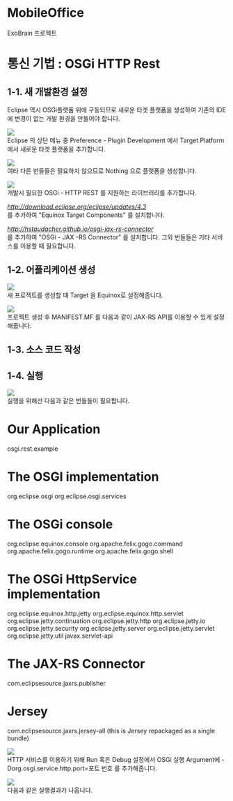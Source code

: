 MobileOffice
============

ExoBrain 프로젝트

<h1> 통신 기법 : OSGi HTTP Rest </h1>

<h2> 1-1. 새 개발환경 설정 </h2>

Eclipse 역시 OSGi플랫폼 위에 구동되므로 새로운 타겟 플랫폼을 생성하여 기존의 IDE에 변경이
없는 개발 환경을 만들어야 합니다.

<img src=http://eclipsesource.com/blogs/wp-content/uploads/2014/02/001-target.png><br>
 Eclipse 의 상단 메뉴 중 Preference - Plugin Development 에서 Target Platform에서
새로운 타겟 플랫폼을 추가합니다.

<img src=http://eclipsesource.com/blogs/wp-content/uploads/2014/02/002-create-target.png><br>
여타 다른 번들들은 필요하지 않으므로 Nothing 으로 플랫폼을 생성합니다.

<img src=http://eclipsesource.com/blogs/wp-content/uploads/2014/02/003-add-software-site.png><br>
개발시 필요한 OSGi - HTTP REST 를 지원하는 라이브러리를 추가합니다.

<i>http://download.eclipse.org/eclipse/updates/4.3</i><br>
를 추가하여 "Equinox Target Components" 를 설치합니다.

<i>http://hstaudacher.github.io/osgi-jax-rs-connector</i><br>
를 추가하여 "OSGi - JAX -RS Connector" 를 설치합니다. 그외 번들들은 기타 서비스를 이용할 때 필요합니다.

<h2> 1-2. 어플리케이션 생성  </h2>

<img src=http://eclipsesource.com/blogs/wp-content/uploads/2014/02/007-create-bundle.png><br>
새 프로젝트를 생성할 때 Target 을 Equinox로 설정해줍니다.

<img src=http://eclipsesource.com/blogs/wp-content/uploads/2014/02/009-add-manifest.png><br>
프로젝트 생성 후 MANIFEST.MF 를 다음과 같이 JAX-RS API를 이용할 수 있게 설정해줍니다.

<h2> 1-3. 소스 코드 작성  </h2>

<h2> 1-4. 실행  </h2>

<img src=http://eclipsesource.com/blogs/wp-content/uploads/2014/02/011-add-launch-bundles.png><br>
실행을 위해선 다음과 같은 번들들이 필요합니다.

# Our Application
osgi.rest.example

# The OSGI implementation
org.eclipse.osgi
org.eclipse.osgi.services

# The OSGi console
org.eclipse.equinox.console
org.apache.felix.gogo.command
org.apache.felix.gogo.runtime
org.apache.felix.gogo.shell

# The OSGi HttpService implementation
org.eclipse.equinox.http.jetty
org.eclipse.equinox.http.servlet
org.eclipse.jetty.continuation
org.eclipse.jetty.http
org.eclipse.jetty.io
org.eclipse.jetty.security
org.eclipse.jetty.server
org.eclipse.jetty.servlet
org.eclipse.jetty.util
javax.servlet-api

# The JAX-RS Connector
com.eclipsesource.jaxrs.publisher

# Jersey
com.eclipsesource.jaxrs.jersey-all (this is Jersey repackaged as a single bundle)

<img src=http://eclipsesource.com/blogs/wp-content/uploads/2014/02/012-configure-port.png><br>
HTTP 서비스를 이용하기 위해 Run 혹은 Debug 설정에서 OSGi 실행 Argument에
-Dorg.osgi.service.http.port=포트 번호
를 추가해줍니다.

<img src=http://eclipsesource.com/blogs/wp-content/uploads/2014/02/014-run-in-browser.png><br>
다음과 같은 실행결과가 나옵니다.

